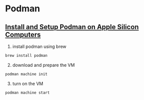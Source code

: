 # Podman

## [Install and Setup Podman on Apple Silicon Computers](https://unix.stackexchange.com/a/672202)

1. install podman using brew

```sh
brew install podman
```

2. download and prepare the VM

```sh
podman machine init
```

3. turn on the VM

```sh
podman machine start
```
